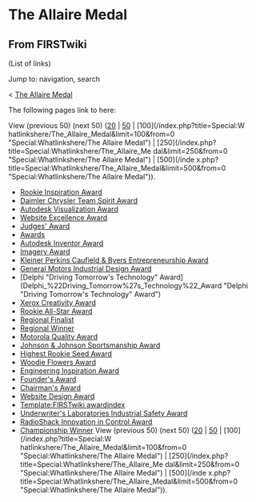 # The Allaire Medal

## From FIRSTwiki

(List of links)

Jump to: navigation, search

< [The Allaire Medal](/index.php?title=The_Allaire_Medal&redirect=no "The
Allaire Medal")

The following pages link to here:

View (previous 50) (next 50) ([20](/index.php?title=Special:Whatlinkshere/The_Allaire_Medal&limit=20&from=0 "Special:Whatlinkshere/The Allaire Medal") | [50](/index.php?title=Special:Whatlinkshere/The_Allaire_Medal&limit=50&from=0 "Special:Whatlinkshere/The Allaire Medal") | [100](/index.php?title=Special:W
hatlinkshere/The_Allaire_Medal&limit=100&from=0 "Special:Whatlinkshere/The
Allaire Medal") | [250](/index.php?title=Special:Whatlinkshere/The_Allaire_Me
dal&limit=250&from=0 "Special:Whatlinkshere/The Allaire Medal") | [500](/inde
x.php?title=Special:Whatlinkshere/The_Allaire_Medal&limit=500&from=0 "Special:Whatlinkshere/The Allaire Medal")).

- [Rookie Inspiration Award](Rookie_Inspiration_Award "Rookie Inspiration Award")
- [Daimler Chrysler Team Spirit Award](Daimler_Chrysler_Team_Spirit_Award "Daimler Chrysler Team Spirit Award")
- [Autodesk Visualization Award](Autodesk_Visualization_Award "Autodesk Visualization Award")
- [Website Excellence Award](Website_Excellence_Award "Website Excellence Award")
- [Judges' Award](Judges%27_Award "Judges' Award")
- [Awards](Awards "Awards")
- [Autodesk Inventor Award](Autodesk_Inventor_Award "Autodesk Inventor Award")
- [Imagery Award](Imagery_Award "Imagery Award")
- [Kleiner Perkins Caufield & Byers Entrepreneurship Award](Kleiner_Perkins_Caufield_%26_Byers_Entrepreneurship_Award "Kleiner Perkins Caufield & Byers Entrepreneurship Award")
- [General Motors Industrial Design Award](General_Motors_Industrial_Design_Award "General Motors Industrial Design Award")
- [Delphi "Driving Tomorrow's Technology" Award](Delphi_%22Driving_Tomorrow%27s_Technology%22_Award "Delphi "Driving Tomorrow's Technology" Award")
- [Xerox Creativity Award](Xerox_Creativity_Award "Xerox Creativity Award")
- [Rookie All-Star Award](Rookie_All-Star_Award "Rookie All-Star Award")
- [Regional Finalist](Regional_Finalist "Regional Finalist")
- [Regional Winner](Regional_Winner "Regional Winner")
- [Motorola Quality Award](Motorola_Quality_Award "Motorola Quality Award")
- [Johnson & Johnson Sportsmanship Award](Johnson_%26_Johnson_Sportsmanship_Award "Johnson & Johnson Sportsmanship Award")
- [Highest Rookie Seed Award](Highest_Rookie_Seed_Award "Highest Rookie Seed Award")
- [Woodie Flowers Award](Woodie_Flowers_Award "Woodie Flowers Award")
- [Engineering Inspiration Award](Engineering_Inspiration_Award "Engineering Inspiration Award")
- [Founder's Award](Founder%27s_Award "Founder's Award")
- [Chairman's Award](Chairman%27s_Award "Chairman's Award")
- [Website Design Award](Website_Design_Award "Website Design Award")
- [Template:FIRSTwiki awardindex](Template:FIRSTwiki_awardindex "Template:FIRSTwiki awardindex")
- [Underwriter's Laboratories Industrial Safety Award](Underwriter%27s_Laboratories_Industrial_Safety_Award "Underwriter's Laboratories Industrial Safety Award")
- [RadioShack Innovation in Control Award](RadioShack_Innovation_in_Control_Award "RadioShack Innovation in Control Award")
- [Championship Winner](Championship_Winner "Championship Winner") View (previous 50) (next 50) ([20](/index.php?title=Special:Whatlinkshere/The_Allaire_Medal&limit=20&from=0 "Special:Whatlinkshere/The Allaire Medal") | [50](/index.php?title=Special:Whatlinkshere/The_Allaire_Medal&limit=50&from=0 "Special:Whatlinkshere/The Allaire Medal") | [100](/index.php?title=Special:W
  hatlinkshere/The_Allaire_Medal&limit=100&from=0 "Special:Whatlinkshere/The
  Allaire Medal") | [250](/index.php?title=Special:Whatlinkshere/The_Allaire_Me
  dal&limit=250&from=0 "Special:Whatlinkshere/The Allaire Medal") | [500](/inde
  x.php?title=Special:Whatlinkshere/The_Allaire_Medal&limit=500&from=0 "Special:Whatlinkshere/The Allaire Medal")).
